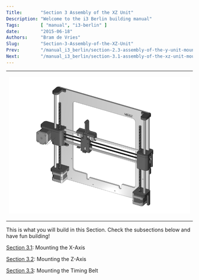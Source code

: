 ```yaml
---
Title:       "Section 3 Assembly of the XZ Unit"
Description: "Welcome to the i3 Berlin building manual"
Tags:        [ "manual", "i3-berlin" ]
date:        "2015-06-18"
Authors:     "Bram de Vries"
Slug:        "Section-3-Assembly-of-the-XZ-Unit"
Prev:        "/manual_i3_berlin/section-2.3-assembly-of-the-y-unit-mounting-the-y-carriage-and-timing-belt"
Next:        "/manual_i3_berlin/section-3.1-assembly-of-the-xz-unit-mounting-the-x-axis"
---
```



<table>
<col width="100%" />
<tbody>
<tr class="odd">
<td align="left"><p><img src="/media/Section_3_0001.png" alt="/media/Section_3_0001.png" /></p></td>
</tr>
</tbody>
</table>

This is what you will build in this Section. Check the subsections below
and have fun building!

[Section
3.1](/manual_i3_berlin/section-3.1-assembly-of-the-xz-unit-mounting-the-x-axis):
Mounting the X-Axis

[Section
3.2](/manual_i3_berlin/section-3.2-assembly-of-the-xz-unit-mounting-the-z-axis):
Mounting the Z-Axis

[Section
3.3](/manual_i3_berlin/section-3.3-assembly-of-the-xz-unit-mounting-the-timing-belt):
Mounting the Timing Belt

